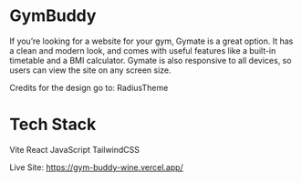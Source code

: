 # GymBuddy

If you’re looking for a website for your gym, Gymate is a great option. It has a clean and modern look, and comes with useful features like a built-in timetable and a BMI calculator. Gymate is also responsive to all devices, so users can view the site on any screen size.

Credits for the design go to: RadiusTheme

# Tech Stack
Vite
React
JavaScript
TailwindCSS

Live Site: https://gym-buddy-wine.vercel.app/
